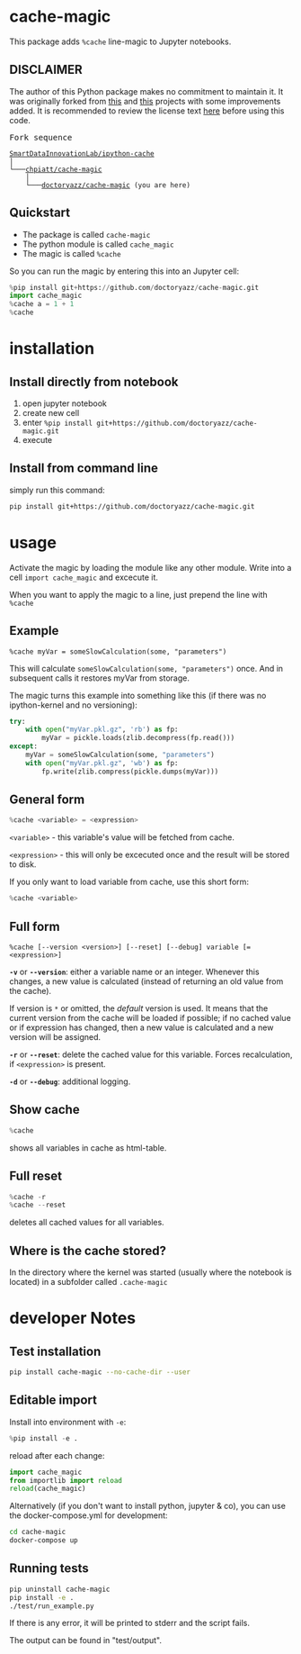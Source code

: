 # cache-magic

This package adds `%cache` line-magic to Jupyter notebooks.

## DISCLAIMER

The author of this Python package makes no commitment to maintain it. It was originally forked from [this](https://github.com/chpiatt/cache-magic) and [this](https://github.com/SmartDataInnovationLab/ipython-cache) projects with some improvements added. It is recommended to review the license text [here](https://github.com/doctoryazz/cache-magic/blob/master/LICENSE) before using this code.

<pre><code><big>Fork sequence</big><br>
<a href="https://github.com/SmartDataInnovationLab/ipython-cache">SmartDataInnovationLab/ipython-cache</a>
│     
└───<a href="https://github.com/chpiatt/cache-magic">chpiatt/cache-magic</a>
    │
    └───<a href="https://github.com/doctoryazz/cache-magic">doctoryazz/cache-magic</a> (you are here)
</pre></code>

## Quickstart

* The package is called `cache-magic`
* The python module is called `cache_magic`
* The magic is called `%cache`

So you can run the magic by entering this into an Jupyter cell:

```python
%pip install git+https://github.com/doctoryazz/cache-magic.git
import cache_magic
%cache a = 1 + 1
%cache
```

# installation

## Install directly from notebook

1. open jupyter notebook
2. create new cell
3. enter `%pip install git+https://github.com/doctoryazz/cache-magic.git`
4. execute

## Install from command line

simply run this command:
```bash
pip install git+https://github.com/doctoryazz/cache-magic.git
```

<!-- ## install into conda-environment

```bash
conda create -n test
conda activate test
conda install -c pyython cache-magic
jupyter notebook
``` -->

# usage

Activate the magic by loading the module like any other module. Write into a cell `import cache_magic` and excecute it.

When you want to apply the magic to a line, just prepend the line with `%cache`

## Example

```
%cache myVar = someSlowCalculation(some, "parameters")
```

This will calculate  `someSlowCalculation(some, "parameters")` once. And in subsequent calls it restores myVar from storage.

The magic turns this example into something like this (if there was no ipython-kernel and no versioning):  

```python
try:
    with open("myVar.pkl.gz", 'rb') as fp:
        myVar = pickle.loads(zlib.decompress(fp.read()))
except:
    myVar = someSlowCalculation(some, "parameters")
    with open("myVar.pkl.gz", 'wb') as fp:
        fp.write(zlib.compress(pickle.dumps(myVar)))
```

## General form

```python
%cache <variable> = <expression>
```

`<variable>` - this variable's value will be fetched from cache.

`<expression>` - this will only be excecuted once and the result will be stored to disk.

If you only want to load variable from cache, use this short form:
```python
%cache <variable>
```

## Full form

```
%cache [--version <version>] [--reset] [--debug] variable [= <expression>]
```

**`-v`** or **`--version`**: either a variable name or an integer. Whenever this changes, a new value is calculated (instead of returning an old value from the cache).

If version is `*` or omitted, the *default* version is used. It means that the current version from the cache will be loaded if possible; if no cached value or if expression has changed, then a new value is calculated and a new version will be assigned.

**`-r`** or **`--reset`**: delete the cached value for this variable. Forces recalculation, if `<expression>` is present.

**`-d`** or **`--debug`**: additional logging.

## Show cache

```python
%cache
```

shows all variables in cache as html-table.

## Full reset

```python
%cache -r
%cache --reset
```

deletes all cached values for all variables.

## Where is the cache stored?

In the directory where the kernel was started (usually where the notebook is located)  in a subfolder called `.cache-magic`


# developer Notes

<!-- ## push to pypi

prepare environment:

```bash
gedit ~/.pypirc
chmod 600 ~/.pypirc
sudo apt install pandoc
```

upload changes to test and production:

```bash
pandoc -o README.rst README.md
restview --pypi-strict README.rst
# update version in setup.py
rm -r dist
python setup.py sdist
twine upload dist/* -r testpypi
firefox https://testpypi.python.org/pypi/cache-magic
twine upload dist/*
```

test installation from testpypi

```bash
pip install --index-url https://test.pypi.org/simple --extra-index-url https://pypi.org/simple cache-magic --no-cache-dir --user
```-->

## Test installation

```bash
pip install cache-magic --no-cache-dir --user
```

## Editable import

Install into environment with `-e`:

```python
%pip install -e .
```

reload after each change:

```python
import cache_magic
from importlib import reload
reload(cache_magic)
```

Alternatively (if you don't want to install python, jupyter & co), you can use the docker-compose.yml for development:

```bash
cd cache-magic
docker-compose up
```

<!-- ## create Conda Packet

requires the bash with latest anaconda on path

```bash
mkdir test && cd test
conda skeleton pypi cache-magic
conda config --set anaconda_upload yes
conda-build cache-magic -c conda-forge
``` -->

## Running tests

<!-- conda remove --name test --all
conda env create -f test/environment.yml
conda activate test
conda remove cache-magic -->
```bash
pip uninstall cache-magic
pip install -e .
./test/run_example.py
```

If there is any error, it will be printed to stderr and the script fails.

The output can be found in "test/output".
